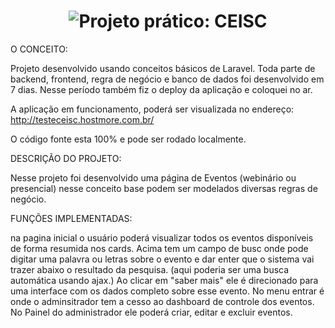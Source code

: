 

<h1 align="center">
    <img alt="Projeto prático: CEISC" title="#Projeto prático: CEISC" src="./assets/banner.png" />
</h1>








O CONCEITO:

Projeto desenvolvido usando conceitos básicos de Laravel.
Toda parte de backend, frontend, regra de negócio e banco de dados foi desenvolvido em 7 dias. 
Nesse período também fiz o deploy da aplicação e coloquei no ar.

A aplicação em funcionamento, poderá ser visualizada no endereço: http://testeceisc.hostmore.com.br/

O código fonte esta 100% e pode ser rodado localmente.

DESCRIÇÃO DO PROJETO:

Nesse projeto foi desenvolvido uma página de Eventos (webinário ou presencial)
nesse conceito base podem ser modelados diversas regras de negócio.

FUNÇÕES IMPLEMENTADAS:

na pagina inicial o usuário poderá visualizar todos os eventos disponíveis de forma resumida nos cards.
Acima tem um campo de busc onde pode digitar uma palavra ou letras sobre o evento e dar enter
que o sistema vai trazer abaixo o resultado da pesquisa. (aqui poderia ser uma busca automática usando ajax.)
Ao clicar em "saber mais" ele é direcionado para uma interface com os dados completo sobre esse evento.
No menu entrar é onde o adminsitrador tem a cesso ao dashboard de controle dos eventos.
No Painel do administrador ele poderá criar, editar e excluir eventos.





